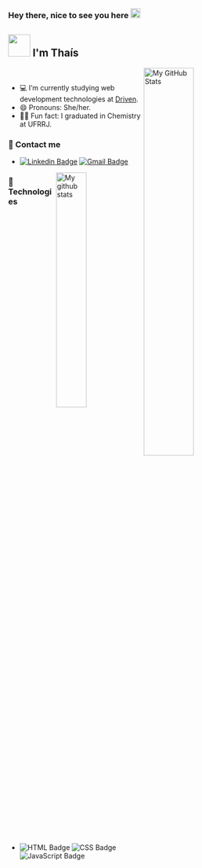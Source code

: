 ### Hey there, nice to see you here <img src="https://github.com/TheDudeThatCode/TheDudeThatCode/blob/master/Assets/Hi.gif" width="20" />

## <img src="https://github.com/TheDudeThatCode/TheDudeThatCode/blob/master/Assets/Developer.gif" width="45" /> I'm Thaís 

  <img align="right" width="45%" src="https://github-readme-stats.vercel.app/api?username=eumerme&show_icons=true&theme=ayu-mirage" alt="My GitHub Stats" />
     
  </br> 
  
- 💻 I’m currently studying web development technologies at [Driven].
- 😄 Pronouns: She/her.
- 🧑‍🔬 Fun fact: I graduated in Chemistry at UFRRJ.


### 📩 Contact me

- [![Linkedin Badge](https://img.shields.io/badge/-LinkedIn-blue?style=flat-square&logo=Linkedin&logoColor=white)](https://www.linkedin.com/in/euthaislopes/)
[![Gmail Badge](https://img.shields.io/badge/Gmail-D14836?style=flat-square&logo=gmail&logoColor=white)](mailto:euthaisetau@gmail.com)

<img align="right" width="35%"  src="https://github-readme-stats.vercel.app/api?username=anuraghazra&theme=ayu-mirage&langs_count=10" alt="My github stats">


### 👾 Technologies

- ![HTML Badge](https://img.shields.io/badge/HTML5-E34F26?style=flat-square&logo=html5&logoColor=white)
![CSS Badge](https://img.shields.io/badge/CSS3-1572B6?style=flat-square&logo=css3&logoColor=white)
![JavaScript Badge](https://img.shields.io/badge/JavaScript-323330?style=flat-square&logo=javascript&logoColor=F7DF1E)



[Driven]: https://www.linkedin.com/school/driven-education;

<!-- Theme:
 https://github.com/anuraghazra/github-readme-stats#themes -->
